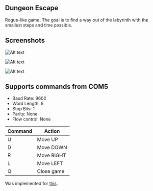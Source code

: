 ## Dungeon Escape
Rogue-like game. The goal is to find a way out of the labyrinth with the smallest steps and time possible. 

## Screenshots
![Alt text](../images/StartGame.png?raw=true)

![Alt text](../images/MidGame.png?raw=true)

![Alt text](../images/EndGame.png?raw=true)

## Supports commands from COM5

- Baud Rate: 9600
- Word Length: 8
- Stop Bits: 1
- Parity: None
- Flow control: None

|Command|Action|
|---|---|
|U|Move UP|
|D|Move DOWN|
|R|Move RIGHT|
|L|Move LEFT|
|Q|Close game|

Was implemented for [this](https://github.com/N0menIllisLegio/NUCLEO-F401RE-Funduino-Joystick-Shield).
